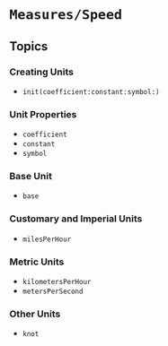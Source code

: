 # ``Measures/Speed``

## Topics

### Creating Units

- ``init(coefficient:constant:symbol:)``

### Unit Properties

- ``coefficient``
- ``constant``
- ``symbol``

### Base Unit

- ``base``

### Customary and Imperial Units

- ``milesPerHour``

### Metric Units

- ``kilometersPerHour``
- ``metersPerSecond``

### Other Units

- ``knot``
